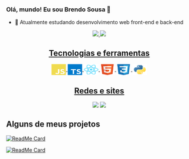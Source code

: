 ### Olá, mundo! Eu sou Brendo Sousa  👋


- 🌱 Atualmente estudando desenvolvimento web front-end e back-end

<div align="center">
  <a href="https://github.com/brendosousa">
  <img height="180em" src="https://github-readme-stats.vercel.app/api?username=brendosousa&show_icons=true&theme=dark&include_all_commits=true&count_private=true"/>
  <img height="180em" src="https://github-readme-stats.vercel.app/api/top-langs/?username=brendosousa&layout=compact&langs_count=7&theme=dark"/>
</div>

<h2 align="center">Tecnologias e ferramentas</h2>  
<div style="display: inline_block" align="center">
  <img align="center" alt="Rafa-Js" height="30" width="40" src="https://raw.githubusercontent.com/devicons/devicon/master/icons/javascript/javascript-plain.svg">
  <img align="center" alt="Rafa-Ts" height="30" width="40" src="https://raw.githubusercontent.com/devicons/devicon/master/icons/typescript/typescript-plain.svg">
  <img align="center" alt="Rafa-React" height="30" width="40" src="https://raw.githubusercontent.com/devicons/devicon/master/icons/react/react-original.svg">
  <img align="center" alt="Rafa-HTML" height="30" width="40" src="https://raw.githubusercontent.com/devicons/devicon/master/icons/html5/html5-original.svg">
  <img align="center" alt="Rafa-CSS" height="30" width="40" src="https://raw.githubusercontent.com/devicons/devicon/master/icons/css3/css3-original.svg">
  <img align="center" alt="Rafa-Python" height="30" width="40" src="https://raw.githubusercontent.com/devicons/devicon/master/icons/python/python-original.svg">
</div>
  
<h2 align="center">Redes e sites</h2>    
<div align="center">
  <a href="https://www.linkedin.com/in/brendo-sousa/" target="_blank"><img src="https://img.shields.io/badge/-LinkedIn-%230077B5?style=for-the-badge&logo=linkedin&logoColor=white" target="_blank"></a>
  <a href="github.com"><img src="https://img.shields.io/badge/website-000000?style=for-the-badge&logo=About.me&logoColor=white" target="_blank"/></a>
</div>
  
<h2 aling="center">Alguns de meus projetos</h2>  

[![ReadMe Card](https://github-readme-stats.vercel.app/api/pin/?username=omarcolombari&repo=condomanage)](https://github.com/omarcolombari/condomanage)

[![ReadMe Card](https://github-readme-stats.vercel.app/api/pin/?username=masterjayjay07&repo=music_club_shop)](https://github.com/masterjayjay07/music_club_shop)

